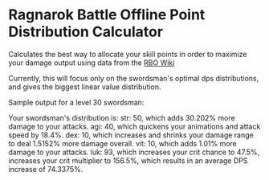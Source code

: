# Ragnarok Battle Offline Point Distribution Calculator

Calculates the best way to allocate your skill points in order to maximize your damage output using data from the [RBO Wiki](https://rbo.fandom.com/wiki/Ragnarok_Battle_Offline_Wiki)

Currently, this will focus only on the swordsman's optimal dps distributions, and gives the biggest linear value distribution.

Sample output for a level 30 swordsman:

Your swordsman's distribution is:
str: 50, which adds 30.202% more damage to your attacks.
agi: 40, which quickens your animations and attack speed by 18.4%.
dex: 10, which increases and shrinks your damage range to deal  1.5152% more damage overall.
vit: 10, which adds 1.01% more damage to your attacks.
luk: 93, which increases your crit chance to 47.5%, increases your crit multiplier to 156.5%, which results in an average DPS increase of 74.3375%.
